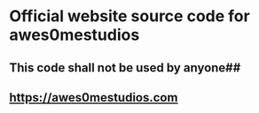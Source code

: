 # **Official website source code for awes0mestudios**
## This code shall not be used by anyone##
## https://awes0mestudios.com
